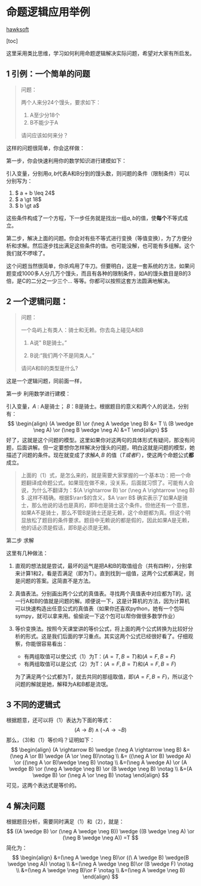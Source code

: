 # 命题逻辑应用举例

[hawksoft](http://github.com/xingyongkang)

[toc]

这里采用类比思维，学习如何利用命题逻辑解决实际问题，希望对大家有所启发。

## 1 引例：一个简单的问题

> 问题：
>
> 两个人来分24个馒头，要求如下：
>
> 1. A至少分18个
> 2. B不能少于A
>
> 请问应该如何来分？

这样的问题很简单，你会这样做：

第一步，你会快速利用你的数学知识进行建模如下：

引入变量，分别用$a,b$代表A和B分到的馒头数，则问题的条件（限制条件）可以分别写为：

1. $ a + b \leq 24$
2. $ a \gt 18$
3. $ b \gt a$

这些条件构成了一个方程，下一步任务就是找出一组$a,b$的值，使**每个**不等式成立。

第二步，解决上面的问题。你会对有些不等式进行变换（等值变换），为了方便分析和求解。然后逐步找出满足这些条件的值。也可能没解，也可能有多组解。这个我们就不啰嗦了。

这个问题当然很简单，你杀鸡用了牛刀。但要明白，这是一套系统的方法，如果问题变成1000多人分几万个馒头，而且有各种的限制条件，如A的馒头数目是B的3倍，是C的二分之一少三个... 等等。你都可以按照这套方法圆满地解决。

## 2 一个逻辑问题：

> 问题：
>
> 一个岛屿上有类人：骑士和无赖。你去岛上碰见A和B
>
> 1. A说" B是骑士。”
>
> 2. B说:“我们两个不是同类人。”
>
> 请问A和B的类型是什么?

这是一个逻辑问题，同前面一样，

第一步 利用数学进行建模：

引入变量，$A$ : A是骑士； $B$：B是骑士。根据题目的意义和两个人的说法，分别有：
$$
\begin{align}
(A \wedge B) \or (\neg A \wedge \neg B) &= T  \\
(B \wedge \neg A) \or (\neg B \wedge \neg A) &=T
\end{align}
$$
好了，这就是这个问题的模型。这里如果你对这两句的具体形式有疑问，那没有问题，后面讲解。但一定要想你怎样解决分馒头的问题，明白这就是问题的模型，她描述了问题的条件。现在就变成了求解$A,B$ 的值（$T 或者 F$），使这两个命题公式**都**成立。

> 上面的（1）式，是怎么来的，就是需要大家掌握的一个基本功：把一个命题翻译成命题公式。如果现在做不来，没关系，后面就习惯了。可能有人会说，为什么不翻译为：$(A \rightarrow B) \or (\neg A \rightarrow \neg B) $ .这样不精确。根据$\rarr$的含义，$A \rarr B$ 确实表示了如果A是骑士，那么他说的话也是真的，即B也是骑士这个条件。但他还有一个意思，如果A不是骑士，那么不管B是骑士还是无赖，这个命题都为真。但这个明显放松了题目的条件要求。题目中无赖说的都是假的，因此如果A是无赖，他的话必须是假话，即B是必须是无赖。

第二步 求解

这里有几种做法：

1. 直观的想法就是尝试，最坏的运气是把A和B的取值组合（共有四种），分别拿来计算1和2，看是否满足（即为T）。直到找到一组值，这两个公式都满足，则是问题的答案。这简直不是方法。

2. 真值表法。分别画出两个公式的真值表。寻找两个真值表中对应都为T的，这一行A和B的值就是问题的解。顺便说一下，这是计算机的方法，因为计算机可以快速构造出任意公式的真值表（如果你还喜欢python，她有一个包叫sympy，就可以拿来用。偷偷说一下这个包可以帮你做很多数学作业）

3. 等价变换法。按照今天课堂讲的等价公式，将上面的两个公式转换为比较好分析的形式。这是我们后面的学习重点。其实这两个公式已经很好看了。仔细观察，你能很容易看出： 

   - 有两组取值可以使公式（1）为T：$(A=T,B=T)$和$(A=F,B=F)$
   - 有两组取值可以是公式（2）为T：$(A = F,B = T)$和$(A=F,B=F)$

   为了满足两个公式都为T，就去共同的那组取值，即$(A=F,B=F)$，所以这个问题的解就是她，解释为A和B都是流氓。

## 3 不同的逻辑式

根据题意，还可以将（1）表达为下面的等式：
$$
\tag{3} (A \rightarrow B) \wedge (\neg A \rightarrow \neg B)
$$
那么，（3)和（1）等价吗？证明如下：
$$
\begin{align}
(A \rightarrow B) \wedge (\neg A \rightarrow \neg B) &= (\neg A \or B) \wedge (A \or \neg B)\notag \\
                                       &= ((\neg A \or B) \wedge A) \or ((\neg A \or B)\wedge \neg B) \notag \\
                                       &=(\neg A \wedge A) \or (A \wedge B) \or (\neg A \wedge \neg B) \or (B \wedge \neg B) \notag \\
                                       &=(A \wedge B) \or (\neg A \or \neg B) \notag
\end{align}
$$
可见，这两个表达式是等价的。

## 4 解决问题

根据题目分析，需要同时满足（1）和（2），就是：
$$
((A \wedge B) \or (\neg A \wedge \neg B)) \wedge ((B \wedge \neg A) \or (\neg B \wedge \neg A)) =T
$$
简化为：
$$
\begin{align}
&=(\neg A \wedge \neg B)\or ((\ A \wedge B) \wedge(B \wedge \neg A)) \notag \\
&=(\neg A \wedge \neg B)\or (B \wedge F) \notag \\
&=(\neg A \wedge \neg B)\or F \notag \\
&=(\neg A \wedge \neg B)
\end{align}
$$




